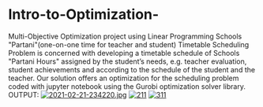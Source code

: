 # Intro-to-Optimization-
Multi-Objective Optimization project using Linear Programming
Schools "Partani"(one-on-one time for teacher and student) Timetable Scheduling Problem is concerned with developing a timetable schedule of Schools "Partani Hours" assigned by the student’s needs, e.g. teacher evaluation, student achievements and according to the schedule of the student and the teacher.
Our solution offers an optimization for the scheduling problem coded with jupyter notebook using the Gurobi optimization solver library.
OUTPUT:
[![2021-02-21-234220.jpg](https://i.postimg.cc/Dw6Vbr94/2021-02-21-234220.jpg)](https://postimg.cc/QFFY2Txj)
<a href="https://postimg.cc/MMqDpMxM" target="_blank"><img src="https://i.postimg.cc/MMqDpMxM/211.jpg" alt="211"/></a> <a href="https://postimg.cc/yJXmt19V" target="_blank"><img src="https://i.postimg.cc/yJXmt19V/311.jpg" alt="311"/></a><br/><br/>


